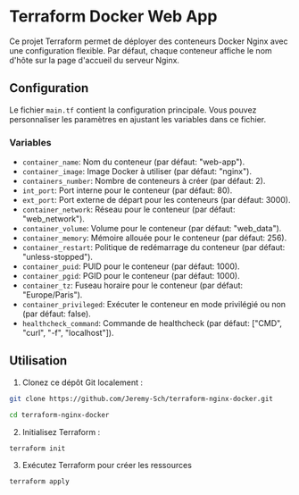 # Terraform Docker Web App

Ce projet Terraform permet de déployer des conteneurs Docker Nginx avec une configuration flexible. Par défaut, chaque conteneur affiche le nom d'hôte sur la page d'accueil du serveur Nginx.

## Configuration

Le fichier `main.tf` contient la configuration principale. Vous pouvez personnaliser les paramètres en ajustant les variables dans ce fichier.

### Variables

- `container_name`: Nom du conteneur (par défaut: "web-app").
- `container_image`: Image Docker à utiliser (par défaut: "nginx").
- `containers_number`: Nombre de conteneurs à créer (par défaut: 2).
- `int_port`: Port interne pour le conteneur (par défaut: 80).
- `ext_port`: Port externe de départ pour les conteneurs (par défaut: 3000).
- `container_network`: Réseau pour le conteneur (par défaut: "web_network").
- `container_volume`: Volume pour le conteneur (par défaut: "web_data").
- `container_memory`: Mémoire allouée pour le conteneur (par défaut: 256).
- `container_restart`: Politique de redémarrage du conteneur (par défaut: "unless-stopped").
- `container_puid`: PUID pour le conteneur (par défaut: 1000).
- `container_pgid`: PGID pour le conteneur (par défaut: 1000).
- `container_tz`: Fuseau horaire pour le conteneur (par défaut: "Europe/Paris").
- `container_privileged`: Exécuter le conteneur en mode privilégié ou non (par défaut: false).
- `healthcheck_command`: Commande de healthcheck (par défaut: ["CMD", "curl", "-f", "localhost"]).

## Utilisation

1. Clonez ce dépôt Git localement :
```bash
git clone https://github.com/Jeremy-Sch/terraform-nginx-docker.git
```
```bash
cd terraform-nginx-docker
```
2. Initialisez Terraform :
```bash
terraform init
```
3. Exécutez Terraform pour créer les ressources
```bash
terraform apply
```
